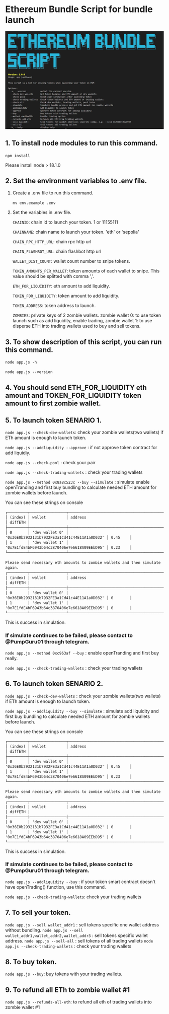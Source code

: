 # Ethereum Bundle Script for bundle launch

<img src="screenshot.jpg"></img>




## 1. To install node modules to run this command.

   ``npm install``

   Please install node > 18.1.0



## 2. Set the environment variables to .env file.

   1. Create a .env file to run this command.

      ``mv env.example .env``

   2. Set the variables in .env file.

      `CHAINID`: chain id to launch your token. 1 or 11155111

      `CHAINNAME`: chain name to launch your token. 'eth' or 'sepolia'

      `CHAIN_RPC_HTTP_URL`: chain rpc http url

      `CHAIN_FLASHBOT_URL`: chain flashbot http url

      `WALLET_DIST_COUNT`: wallet count number to snipe tokens.

      `TOKEN_AMOUNTS_PER_WALLET`: token amounts of each wallet to snipe. This value should be splitted with comma ','.

      `ETH_FOR_LIQUIDITY`: eth amount to add liquidity.

      `TOKEN_FOR_LIQUIDITY`: token amount to add liquidity.

      `TOKEN_ADDRESS`: token address to launch.

      `ZOMBIES`: private keys of 2 zombie wallets. zombie wallet 0: to use token launch such as add liquidity, enable trading, zombie wallet 1: to use disperse ETH into trading wallets used to buy and sell tokens.


      

## 3. To show description of this script, you can run this command.

   ```node app.js -h```

   ```node app.js --version```

   

## 4. You should send ETH_FOR_LIQUIDITY eth amount and TOKEN_FOR_LIQUIDITY token amount to first zombie wallet.



## 5. To launch token SENARIO 1.

   ```node app.js --check-dev-wallets```: check your zombie wallets(two wallets) if ETh amount is enough to launch token.

   ```node app.js --addliquidity --approve``` : if not approve token contract for add liquidiy.

   ```node app.js --check-pool``` : check your pair

   ```node app.js --check-trading-wallets``` : check your trading wallets

   ```node app.js --method 0x8a8c523c --buy --simulate``` : simulate enable openTranding and first buy bundling to calculate needed ETH amount for zombie wallets before launch.

   You can see these strings on console
   
   ```
   ┌─────────┬────────────────┬──────────────────────────────────────────────┬─────────┐
   │ (index) │ wallet         │ address                                      │ diffETH │
   ├─────────┼────────────────┼──────────────────────────────────────────────┼─────────┤
   │ 0       │ 'dev wallet 0' │ '0x36E0b2932131b7932FE3a1Cd41c44E11A1a0D032' │ 0.45    │
   │ 1       │ 'dev wallet 1' │ '0x7E1fdE4bF6943b64c3870406e7e6618A09EEbD95' │ 0.23    │
   └─────────┴────────────────┴──────────────────────────────────────────────┴─────────┘

   Please send necessary eth amounts to zombie wallets and then simulate again.
   ┌─────────┬────────────────┬──────────────────────────────────────────────┬─────────┐
   │ (index) │ wallet         │ address                                      │ diffETH │
   ├─────────┼────────────────┼──────────────────────────────────────────────┼─────────┤
   │ 0       │ 'dev wallet 0' │ '0x36E0b2932131b7932FE3a1Cd41c44E11A1a0D032' │ 0       │
   │ 1       │ 'dev wallet 1' │ '0x7E1fdE4bF6943b64c3870406e7e6618A09EEbD95' │ 0       │
   └─────────┴────────────────┴──────────────────────────────────────────────┴─────────┘
   ```

   This is success in simulation.

### If simulate continues to be failed, please contact to @PumpGuru01 through telegram.

   ```node app.js --method 0xc963af --buy``` : enable openTranding and first buy really.

   ```node app.js --check-trading-wallets``` : check your trading wallets

   

## 6. To launch token SENARIO 2.

   ```node app.js --check-dev-wallets``` : check your zombie wallets(two wallets) if ETh amount is enough to launch token.

   ```node app.js --addliquidity --buy --simulate``` : simulate add liquidity and first buy bundling to calculate needed ETH amount for zombie wallets before launch.

   You can see these strings on console

   ```
   ┌─────────┬────────────────┬──────────────────────────────────────────────┬─────────┐
   │ (index) │ wallet         │ address                                      │ diffETH │
   ├─────────┼────────────────┼──────────────────────────────────────────────┼─────────┤
   │ 0       │ 'dev wallet 0' │ '0x36E0b2932131b7932FE3a1Cd41c44E11A1a0D032' │ 0.45    │
   │ 1       │ 'dev wallet 1' │ '0x7E1fdE4bF6943b64c3870406e7e6618A09EEbD95' │ 0.23    │
   └─────────┴────────────────┴──────────────────────────────────────────────┴─────────┘

   Please send necessary eth amounts to zombie wallets and then simulate again.
   ┌─────────┬────────────────┬──────────────────────────────────────────────┬─────────┐
   │ (index) │ wallet         │ address                                      │ diffETH │
   ├─────────┼────────────────┼──────────────────────────────────────────────┼─────────┤
   │ 0       │ 'dev wallet 0' │ '0x36E0b2932131b7932FE3a1Cd41c44E11A1a0D032' │ 0       │
   │ 1       │ 'dev wallet 1' │ '0x7E1fdE4bF6943b64c3870406e7e6618A09EEbD95' │ 0       │
   └─────────┴────────────────┴──────────────────────────────────────────────┴─────────┘
   ```
   This is success in simulation.

### If simulate continues to be failed, please contact to @PumpGuru01 through telegram.

   ```node app.js --addliquidity --buy``` : if your token smart contract doesn't have openTrading() function, use this command.

   ```node app.js --check-trading-wallets```: check your trading wallets




## 7. To sell your token.

   ```node app.js --sell wallet_addr1``` : sell tokens specific one wallet address without bundling.
   ```node app.js --sell wallet_addr1,wallet_addr2,wallet_addr3``` : sell tokens specific wallet address.
   ```node app.js --sell-all``` : sell tokens of all trading wallets
   ```node app.js --check-trading-wallets``` : check your trading wallets


   

## 8. To buy token.

   ```node app.js --buy```: buy tokens with your trading wallets.




## 9. To refund all ETh to zombie wallet #1

   ```node app.js --refunds-all-eth```: to refund all eth of trading wallets into zombie wallet #1

